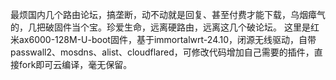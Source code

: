 最烦国内几个路由论坛，搞垄断，动不动就是回复、甚至付费才能下载，乌烟瘴气的，几把破固件当个宝。珍爱生命，远离硬路由，远离这几个破论坛。
这里是红米ax6000-128M-U-boot固件，基于immortalwrt-24.10，闭源无线驱动，自带passwall2、mosdns、alist、cloudflared，可修改代码增加自己需要的插件，直接fork即可云编译，毫无保留。
